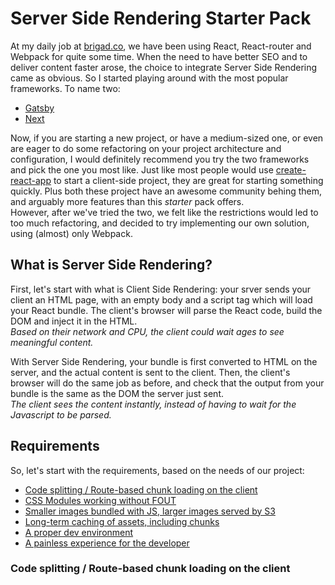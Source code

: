 # Server Side Rendering Starter Pack

At my daily job at [brigad.co](https://brigad.co), we have been using React, React-router and Webpack for quite some time. When the need to have better SEO and to deliver content faster arose, the choice to integrate Server Side Rendering came as obvious. So I started playing around with the most popular frameworks. To name two:

- [Gatsby](https://www.gatsbyjs.org/)
- [Next](https://learnnextjs.com/)

Now, if you are starting a new project, or have a medium-sized one, or even are eager to do some refactoring on your project architecture and configuration, I would definitely recommend you try the two frameworks and pick the one you most like. Just like most people would use [create-react-app](https://github.com/facebookincubator/create-react-app) to start a client-side project, they are great for starting something quickly. Plus both these project have an awesome community behing them, and arguably more features than this _starter_ pack offers.  
However, after we've tried the two, we felt like the restrictions would led to too much refactoring, and decided to try implementing our own solution, using (almost) only Webpack.  

## What is Server Side Rendering?

First, let's start with what is Client Side Rendering: your srver sends your client an HTML page, with an empty body and a script tag which will load your React bundle. The client's browser will parse the React code, build the DOM and inject it in the HTML.  
_Based on their network and CPU, the client could wait ages to see meaningful content._


With Server Side Rendering, your bundle is first converted to HTML on the server, and the actual content is sent to the client. Then, the client's browser will do the same job as before, and check that the output from your bundle is the same as the DOM the server just sent.  
_The client sees the content instantly, instead of having to wait for the Javascript to be parsed._

## Requirements

So, let's start with the requirements, based on the needs of our project:

- [Code splitting / Route-based chunk loading on the client](#code-splitting--route-based-chunk-loading-on-the-client)
- [CSS Modules working without FOUT]()
- [Smaller images bundled with JS, larger images served by S3]()
- [Long-term caching of assets, including chunks]()
- [A proper dev environment]()
- [A painless experience for the developer]()

### Code splitting / Route-based chunk loading on the client
